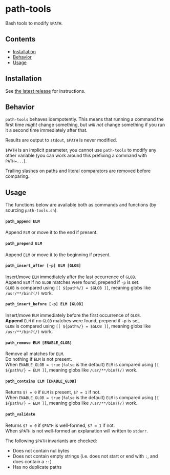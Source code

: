 # path-tools

Bash tools to modify `$PATH`.

## Contents

- [Installation](#installation)
- [Behavior](#behavior)
- [Usage](#usage)

## Installation

See [the latest release](https://github.com/orbit-online/path-tools/releases/latest) for instructions.

## Behavior

`path-tools` behaves idempotently. This means that running a command the first
time _might_ change something, but _will not_ change something if you run it a
second time immediately after that.

Results are output to `stdout`, `$PATH` is never modified.

`$PATH` is an implicit parameter, you cannot use `path-tools` to modify any
other variable (you can work around this prefixing a command with `PATH=...`).

Trailing slashes on paths and literal comparators are removed before comparing.

## Usage

The functions below are available both as commands and functions (by sourcing `path-tools.sh`).

#### `path_append ELM`

Append `ELM` or move it to the end if present.

#### `path_prepend ELM`

Append `ELM` or move it to the beginning if present.

#### `path_insert_after [-p] ELM [GLOB]`

Insert/move `ELM` immediately after the last occurrence of `GLOB`.  
Append `ELM` if no `GLOB` matches were found, prepend if `-p` is set.  
`GLOB` is compared using `[[ ${path%/} = $GLOB ]]`, meaning globs
like `/usr/**/bin?(/)` work.

#### `path_insert_before [-p] ELM [GLOB]`

Insert/move `ELM` immediately before the first occurrence of `GLOB`.  
**Append** `ELM` if no `GLOB` matches were found, prepend if `-p` is set.  
`GLOB` is compared using `[[ ${path%/} = $GLOB ]]`, meaning globs
like `/usr/**/bin?(/)` work.

#### `path_remove ELM [ENABLE_GLOB]`

Remove all matches for `ELM`.  
Do nothing if `ELM` is not present.  
When `ENABLE_GLOB = true` (`false` is the default) `ELM` is compared using
`[[ ${path%/} = ELM ]]`, meaning globs like `/usr/**/bin?(/)` work.

#### `path_contains ELM [ENABLE_GLOB]`

Returns `$? = 0` if `ELM` is present, `$? = 1` if not.  
When `ENABLE_GLOB = true` (`false` is the default) `ELM` is compared using
`[[ ${path%/} = ELM ]]`, meaning globs like `/usr/**/bin?(/)` work.

#### `path_validate`

Returns `$? = 0` if `$PATH` is well-formed, `$? = 1` if not.  
When `$PATH` is not well-formed an explanation will written to `stderr`.

The following `$PATH` invariants are checked:

- Does not contain nul bytes
- Does not contain empty strings (i.e. does not start or end with `:`, and does contain a `::`)
- Has no duplicate paths
